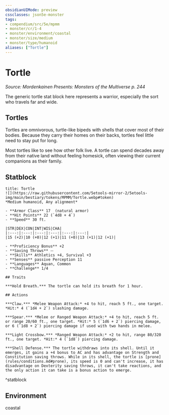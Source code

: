 ```yaml
---
obsidianUIMode: preview
cssclasses: json5e-monster
tags:
- compendium/src/5e/mpmm
- monster/cr/1-4
- monster/environment/coastal
- monster/size/medium
- monster/type/humanoid
aliases: ["Tortle"]
---
```

# Tortle
*Source: Mordenkainen Presents: Monsters of the Multiverse p. 244*  

The generic tortle stat block here represents a warrior, especially the sort who travels far and wide.

## Tortles

Tortles are omnivorous, turtle-like bipeds with shells that cover most of their bodies. Because they carry their homes on their backs, tortles feel little need to stay put for long.

Most tortles like to see how other folk live. A tortle can spend decades away from their native land without feeling homesick, often viewing their current companions as their family.

## Statblock

```ad-statblock
title: Tortle
![](https://raw.githubusercontent.com/5etools-mirror-2/5etools-img/main/bestiary/tokens/MPMM/Tortle.webp#token)
*Medium humanoid, Any alignment*

- **Armor Class** 17  (natural armor)
- **Hit Points** 22 (`4d8 + 4`)
- **Speed** 30 ft.

|STR|DEX|CON|INT|WIS|CHA|
|:---:|:---:|:---:|:---:|:---:|:---:|
|15 (+2)|10 (+0)|12 (+1)|11 (+0)|13 (+1)|12 (+1)|

- **Proficiency Bonus** +2
- **Saving Throws** ⏤
- **Skills** Athletics +4, Survival +3
- **Senses** passive Perception 11
- **Languages** Aquan, Common
- **Challenge** 1/4

## Traits

***Hold Breath.*** The tortle can hold its breath for 1 hour.

## Actions

***Claw.*** *Melee Weapon Attack:* +4 to hit, reach 5 ft., one target. *Hit:* 4 (`1d4 + 2`) slashing damage.

***Spear.*** *Melee or Ranged Weapon Attack:* +4 to hit, reach 5 ft. or range 20/60 ft., one target. *Hit:* 5 (`1d6 + 2`) piercing damage, or 6 (`1d8 + 2`) piercing damage if used with two hands in melee.

***Light Crossbow.*** *Ranged Weapon Attack:* +2 to hit, range 80/320 ft., one target. *Hit:* 4 (`1d8`) piercing damage.

***Shell Defense.*** The tortle withdraws into its shell. Until it emerges, it gains a +4 bonus to AC and has advantage on Strength and Constitution saving throws. While in its shell, the tortle is [prone](rules/conditions.md#prone), its speed is 0 and can't increase, it has disadvantage on Dexterity saving throws, it can't take reactions, and the only action it can take is a bonus action to emerge.
```
^statblock

## Environment

coastal
